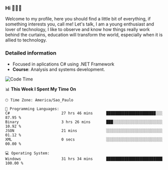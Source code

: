


### Hi 🙋🏽‍♂️

Welcome to my profile, here you should find a little bit of everything, if something interests you, call me! Let's talk,
I am a young enthusiast and lover of technology, I like to observe and know how things really work behind the curtains, 
education will transform the world, especially when it is allied to technology.

### Detailed information
* Focused in aplications C# using .NET Framework
* **Course**: Analysis and systems development.

<!--START_SECTION:waka-->
![Code Time](http://img.shields.io/badge/Code%20Time-736%20hrs%207%20mins-blue)

📊 **This Week I Spent My Time On** 

```text
🕑︎ Time Zone: America/Sao_Paulo

💬 Programming Languages: 
C#                       27 hrs 46 mins      ██████████████████████░░░   87.95 % 
Binary                   3 hrs 26 mins       ███░░░░░░░░░░░░░░░░░░░░░░   10.92 % 
JSON                     21 mins             ░░░░░░░░░░░░░░░░░░░░░░░░░   01.12 % 
XML                      0 secs              ░░░░░░░░░░░░░░░░░░░░░░░░░   00.00 % 

💻 Operating System: 
Windows                  31 hrs 34 mins      █████████████████████████   100.00 % 
```


<!--END_SECTION:waka-->


